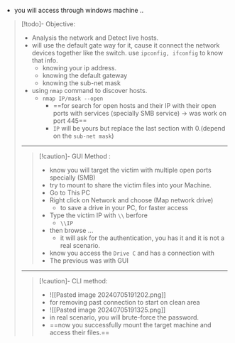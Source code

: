 
- you will access through windows machine ..

>[!todo]- Objective:
>- Analysis the network and Detect live hosts.
>- will use the default gate way for it, cause it connect the network devices together like the switch. use `ipconfig, ifconfig` to know that info.
>	- knowing your ip address.
>	- knowing the default gateway
>	- knowing the sub-net mask
>- using `nmap` command to discover hosts.
>	- `nmap IP/mask --open`
>		- ==for search for open hosts and their IP with their open ports with services (specially SMB service) -> was work on port 445== 
>		- `IP` will be yours but replace the last section with 0.(depend on the `sub-net mask`)
>---
>>[!caution]- GUI Method :
>>- know you will target the victim with multiple open ports specially (SMB)
>>- try to mount to share the victim files into your Machine.
>>	-  Go to This PC
>>	- Right click on Network and choose (Map network drive)
>>		- to save a drive in your PC, for faster access
>>	- Type the victim IP with `\\` berfore
>>		- `\\IP`
>>	- then browse ...
>>		- it will ask for the authentication, you has it and it is not a real scenario.
>>	- know you access the `Drive C` and has a connection with
>>	- The previous was with GUI
>----
>>[!caution]- CLI method:
>>- ![[Pasted image 20240705191202.png]]
>>	- for removing past connection to start on clean area
>>- ![[Pasted image 20240705191325.png]]
>>	- in real scenario, you will brute-force the password.
>>- ==now you successfully mount the target machine and access their files.==


